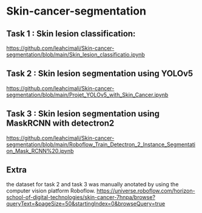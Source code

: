# Skin-cancer-segmentation

 
## Task 1 : Skin lesion classification: 

https://github.com/leahcimali/Skin-cancer-segmentation/blob/main/Skin_lesion_classificatio.ipynb

## Task 2 : Skin lesion segmentation using YOLOv5

https://github.com/leahcimali/Skin-cancer-segmentation/blob/main/Projet_YOLOv5_with_Skin_Cancer.ipynb


## Task 3 : Skin lesion segmentation using MaskRCNN with detectron2

https://github.com/leahcimali/Skin-cancer-segmentation/blob/main/Roboflow_Train_Detectron_2_Instance_Segmentation_Mask_RCNN%20.ipynb

## Extra

the dataset for task 2 and task 3 was manually anotated by using the computer vision platform Roboflow. 
https://universe.roboflow.com/horizon-school-of-digital-technologies/skin-cancer-7hnpa/browse?queryText=&pageSize=50&startingIndex=0&browseQuery=true


